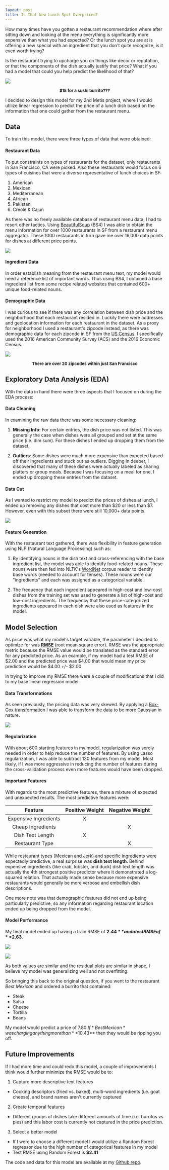 ```yaml
---
layout: post
title: Is That New Lunch Spot Overpriced?
---
```


How many times have you gotten a restaurant recommendation where after sitting down and looking at the menu everything is significantly more expensive than what you had expected?
Or the lunch spot you are at is offering a new special with an ingredient that you don't quite recognize, is it even worth trying?

Is the restaurant trying to upcharge you on things like decor or reputation, or that the components of the dish actually justify that price? What if you had a model that could you help predict the likelihood of that?

![](/public/Project_Luther/sushiburrito.jpg)
<center>
    <font size="2">
    <figcaption> <b>$15 for a sushi burrito???</b> </figcaption>
    </font>
</center>

I decided to design this model for my 2nd Metis project, where I would utilize linear regression to predict the price of a lunch dish based on the information that one could gather from the restaurant menu.

## Data

To train this model, there were three types of data that were obtained:

#### Restaurant Data

To put constraints on types of restaurants for the dataset, only restaurants in San Francisco, CA were picked. Also these restaurants would focus on 6 types of cuisines that were a diverse representative of lunch choices in SF:

1. American
2. Mexican
3. Mediterranean
4. African
5. Pakistani
6. Creole & Cajun

As there was no freely available database of restaurant menu data, I had to resort other tactics. Using [BeautifulSoup] (BS4) I was able to obtain the menu information for over 1000 restaurants in SF from a restaurant menu aggregator. These 1000 restaurants in turn gave me over 16,000 data points for dishes at different price points.

![](/public/Project_Luther/AllDishPriceHist.png)

[BeautifulSoup]: https://www.crummy.com/software/BeautifulSoup/

#### Ingredient Data

In order establish meaning from the restaurant menu text, my model would need a reference list of important words. Thus using BS4, I obtained a base ingredient list from some recipe related websites that contained 600+ unique food-related nouns.

#### Demographic Data

I was curious to see if there was any correlation between dish price and the neighborhood that each restaurant resided in. Luckily there were addresses and geolocation information for each restaurant in the dataset. As a proxy for neighborhood I used a restaurant's zipcode instead, as there was demographic data for each zipcode in SF from the [US Census]. I specifically used the 2016 American Community Survey (ACS) and the 2016 Economic Census.

[US Census]: https://www.census.gov/

![](/public/Project_Luther/zipcodemap.jpg)
<center>
    <font size="2">
    <figcaption> <b> There are over 20 zipcodes within just San Francisco </b> </figcaption>
    </font>
</center>


## Exploratory Data Analysis (EDA)

With the data in hand there were three aspects that I focused on during the EDA process:

#### Data Cleaning

In examining the raw data there was some necessary cleaning:

1. **Missing Info:** For certain entries, the dish price was not listed. This was generally the case when dishes were all grouped and set at the same price (i.e. dim sum). For these dishes I ended up dropping them from the dataset.

2. **Outliers**: Some dishes were much more expensive than expected based off their ingredients and stuck out as outliers. Digging in deeper, I discovered that many of these dishes were actually labeled as sharing platters or group meals. Because I was focusing on a meal for one, I ended up dropping these entries from the dataset.

#### Data Cut

As I wanted to restrict my model to predict the prices of dishes at lunch, I ended up removing any dishes that cost more than $20 or less than $7. However, even with this subset there were still 10,000+ data points.

![](/public/Project_Luther/SSDishPriceHist.png)

#### Feature Generation

With the restaurant text gathered, there was flexibility in feature generation using NLP (Natural Language Processing) such as:

1. By identifying nouns in the dish text and cross-referencing with the base ingredient list, the model was able to identify food-related nouns. These nouns were then fed into NLTK's [WordNet] corpus reader to identify base words (needed to account for tenses). These nouns were our "ingredients" and each was assigned as a categorical variable.

2. The frequency that each ingredient appeared in high-cost and low-cost dishes from the training set was used to generate a list of high-cost and low-cost ingredients. The frequency that these price-categorized ingredients appeared in each dish were also used as features in the model.

[WordNet]: http://www.nltk.org/howto/wordnet.html

## Model Selection

As price was what my model's target variable, the parameter I decided to optimize for was **[RMSE]** (root mean square error). RMSE was the appropriate metric because the RMSE value would be translated as the standard error for any predicted price. As an example, if my model had a test RMSE of $2.00 and the predicted price was $4.00 that would mean my price prediction would be $4.00 +/- $2.00

In trying to improve my RMSE there were a couple of modifications that I did to my base linear regression model:

[RMSE]: https://en.wikipedia.org/wiki/Root-mean-square_deviation

#### Data Transformations

As seen previously, the pricing data was very skewed. By applying a [Box-Cox transformation] I was able to transform the data to be more Gaussian in nature.

![](/public/Project_Luther/BCSSDishPriceHist.png)

[Box-Cox transformation]: https://en.wikipedia.org/wiki/Power_transform

#### Regularization

With about 600 starting features in my model, regularization was sorely needed in order to help reduce the number of features. By using Lasso regularization, I was able to subtract 130 features from my model. Most likely, if I was more aggressive in reducing the number of features during the cross-validation process even more features would have been dropped.

#### Important Features

With regards to the most predictive features, there a mixture of expected and unexpected results. The most predictive features were:

| Feature             | Positive Weight | Negative Weight |
| :-----------------: | :------------:| :--------------:|
|Expensive Ingredients|          X      |                 |
|Cheap Ingredients    |                 | X               |
|Dish Text Length     |          X      |                 |
|Restaurant Type      |                 | X               |

While restaurant types (Mexican and Jerk) and specific ingredients were expectedly predictive, a real surprise was **dish text length**. Behind expensive ingredients (like crab, lobster, and duck) dish text length was actually the 4th strongest positive predictor where it demonstrated a log-squared relation. That actually made sense because more expensive restaurants would generally be more verbose and embellish dish descriptions.

One more note was that demographic features did not end up being particularly predictive, so any information regarding restaurant location ended up being dropped from the model.

#### Model Performance

My final model ended up having a train RMSE of **$2.44** and a test RMSE of **$2.63**.

![](/public/Project_Luther/Train_Residual_Plot.png)

![](/public/Project_Luther/Test_Residual_Plot.png)

As both values are similar and the residual plots are similar in shape, I believe my model was generalizing well and not overfitting.

So bringing this back to the original question, if you went to the restaurant *Best Mexican* and ordered a burrito that contained:

* Steak
* Salsa
* Cheese
* Tortilla
* Beans  


My model would predict a price of $7.80. If *Best Mexican* was charging anything more than **$10.43** then they would be ripping you off.

## Future Improvements

If I had more time and could redo this model, a couple of improvements I think would further minimize the RMSE would be to:

1. Capture more descriptive text features
  * Cooking descriptors (fried vs. baked), multi-word ingredients (i.e. goat cheese), and brand names aren't currently captured
2. Create temporal features
  * Different groups of dishes take different amounts of time (i.e. burritos vs pies) and this labor cost is currently not captured in the price prediction.
3. Select a better model
  * If I were to choose a different model I would utilize a Random Forest regressor due to the high number of categorical features in my model
  * Test RMSE using Random Forest is **$2.41**

The code and data for this model are available at my [Github repo].

[Github repo]: https://github.com/alan-j-lin/lunch_price_prediction
